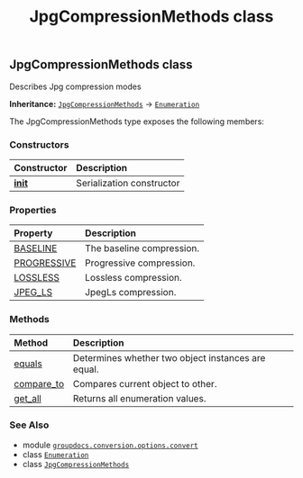 ﻿---
title: JpgCompressionMethods class
second_title: GroupDocs.Conversion for Python via .NET API References
description: 
type: docs
weight: 240
url: /python-net/groupdocs.conversion.options.convert/jpgcompressionmethods/
is_root: false
---

## JpgCompressionMethods class

Describes Jpg compression modes



**Inheritance:** [`JpgCompressionMethods`](/conversion/python-net/groupdocs.conversion.options.convert/jpgcompressionmethods) → 
[`Enumeration`](/conversion/python-net/groupdocs.conversion.contracts/enumeration)



The JpgCompressionMethods type exposes the following members:

### Constructors
| Constructor | Description |
| :- | :- |
| [__init__](/conversion/python-net/groupdocs.conversion.options.convert/jpgcompressionmethods/__init__/#) | Serialization constructor |


### Properties
| Property | Description |
| :- | :- |
| [BASELINE](/conversion/python-net/groupdocs.conversion.options.convert/jpgcompressionmethods/baseline) | The baseline compression. |
| [PROGRESSIVE](/conversion/python-net/groupdocs.conversion.options.convert/jpgcompressionmethods/progressive) | Progressive compression. |
| [LOSSLESS](/conversion/python-net/groupdocs.conversion.options.convert/jpgcompressionmethods/lossless) | Lossless compression. |
| [JPEG_LS](/conversion/python-net/groupdocs.conversion.options.convert/jpgcompressionmethods/jpeg_ls) | JpegLs compression. |


### Methods
| Method | Description |
| :- | :- |
| [equals](/conversion/python-net/groupdocs.conversion.options.convert/jpgcompressionmethods/equals/#groupdocs.conversion.contracts.Enumeration) | Determines whether two object instances are equal. |
| [compare_to](/conversion/python-net/groupdocs.conversion.options.convert/jpgcompressionmethods/compare_to/#any) | Compares current object to other. |
| [get_all](/conversion/python-net/groupdocs.conversion.options.convert/jpgcompressionmethods/get_all/#) | Returns all enumeration values. |



### See Also
* module [`groupdocs.conversion.options.convert`](..)
* class [`Enumeration`](/conversion/python-net/groupdocs.conversion.contracts/enumeration)
* class [`JpgCompressionMethods`](/conversion/python-net/groupdocs.conversion.options.convert/jpgcompressionmethods)
